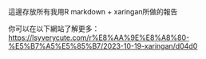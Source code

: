 這邊存放所有我用R markdown + xaringan所做的報告

你可以在以下網站了解更多：https://lsyverycute.com/r%E8%AA%9E%E8%A8%80-%E5%B7%A5%E5%85%B7/2023-10-19-xaringan/d04d0



